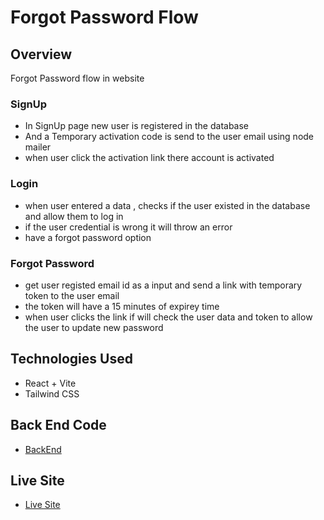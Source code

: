 # Forgot Password Flow
## Overview

Forgot Password flow in website
### SignUp
- In SignUp page new user is registered in the database
- And a Temporary activation code is send to the user email using node mailer
- when user click the activation link there account is activated
### Login
  - when user entered a data , checks if the user existed in the database and allow them to log in
  - if the user credential is wrong it will throw an error
  - have a forgot password option

### Forgot Password
   - get user registed email id as a input and send a link with temporary token to the user email
   - the token will have a 15 minutes of expirey time
   - when user clicks the link if will check the user data and token to allow the user to update new password
## Technologies Used
  - React + Vite
  - Tailwind CSS

## Back End Code
- [BackEnd](https://github.com/Praveen8161/Forget-password-server.git)

## Live Site
- [Live Site](https://forgot-password-8161.netlify.app/)
